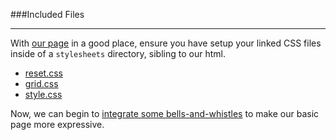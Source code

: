 ###Included Files

---

With [our page](structure.md) in a good place, ensure you have setup your linked CSS files inside of a `stylesheets` directory, sibling to our html.

- [reset.css](reset.css)
- [grid.css](grid.css)
- [style.css](style.css)

Now, we can begin to [integrate some bells-and-whistles](fonts.md) to make our basic page more expressive.
